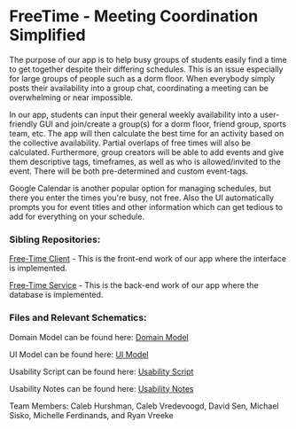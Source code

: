 # FreeTime - Meeting Coordination Simplified

The purpose of our app is to help busy groups of students easily find a time to get together despite their differing schedules. This is an issue especially for large groups of people such as a dorm floor. When everybody simply posts their availability into a group chat, coordinating a meeting can be overwhelming or near impossible.

In our app, students can input their general weekly availability into a user-friendly GUI and join/create a group(s) for a dorm floor, friend group, sports team, etc. The app will then calculate the best time for an activity based on the collective availability. Partial overlaps of free times will also be calculated. Furthermore, group creators will be able to add events and give them descriptive tags, timeframes, as well as who is allowed/invited to the event. There will be both pre-determined and custom event-tags.

Google Calendar is another popular option for managing schedules, but there you enter the times you're busy, not free. Also the UI automatically prompts you for event titles and other information which can get tedious to add for everything on your schedule.

### Sibling Repositories:

[Free-Time Client](https://github.com/calvin-cs262-fall2020-teamD/freetime-client) - This is the front-end work of our app where the interface is implemented.

[Free-Time Service](https://github.com/calvin-cs262-fall2020-teamD/freetime-service) - This is the back-end work of our app where the database is implemented.

### Files and Relevant Schematics:
  
  Domain Model can be found here: [Domain Model](https://github.com/calvin-cs262-fall2020-teamD/freetime-project/blob/master/domainModel.png)
  
  UI Model can be found here: [UI Model](https://github.com/calvin-cs262-fall2020-teamD/freetime-project/blob/master/uiModel.png)
 
  Usability Script can be found here: [Usability Script](https://github.com/calvin-cs262-fall2020-teamD/freetime-project/blob/master/Usability_Script_v7.pdf)
  
  Usability Notes can be found here: [Usability Notes](https://github.com/calvin-cs262-fall2020-teamD/freetime-project/blob/master/Usability_Test_Notes.pdf)
 
Team Members: Caleb Hurshman, Caleb Vredevoogd, David Sen,
Michael Sisko, Michelle Ferdinands, and Ryan Vreeke

